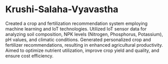 # Krushi-Salaha-Vyavastha
Created a crop and fertilization recommendation system employing machine learning and IoT technologies. 
Utilized IoT sensor data for analyzing soil composition, NPK levels (Nitrogen, Phosphorus, Potassium), pH values, and climatic conditions. 
Generated personalized crop and fertilizer recommendations, resulting in enhanced agricultural productivity. 
Aimed to optimize nutrient utilization, improve crop yield and quality, and ensure cost efficiency. 
